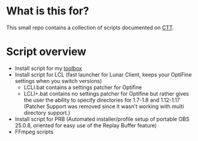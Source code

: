 # What is this for?
This small repo contains a collection of scripts documented on [CTT](https://dsc.gg/CTT). 
# Script overview
- Install script for my [toolbox](https://github.com/couleurm/couleurstoolbox)
- Install script for LCL (fast launcher for Lunar Client, keeps your OptiFine settings when you switch versions)
  * LCLI.bat contains a settings patcher for Optifine
  * LCLI+.bat contains no settings patcher for Optifine but rather gives the user the ability to specify directories for 1.7-1.8 and 1.12-1.17  
  (Patcher Support was removed since it wasn't working with multi directory support.)
- Install script for PRB (Automated installer/profile setup of portable OBS 25.0.8, oriented for easy use of the Replay Buffer feature)
- FFmpeg scripts
